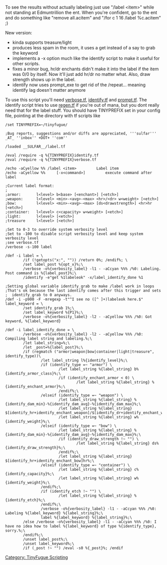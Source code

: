 To see the results without actually labeling just use "/label \<item\>"
while not standing at Edmuntrillion the ent. When you're confident, go
to the ent and do something like "remove all.acitem" and "/for c 1 16
/label %c.acitem" ;)  
  
New version:

-   kinda supports treasure/light
-   produces less spam in the room, it uses a get instead of a say to
    grab the keyword
-   implements a -x<command on exit> option much like the identify
    script to make it useful for other scripts.
-   fixes a minor bug, hr/dr enchants didn't make it into the label if
    the item was 0/0 by itself. Now it'll just add hr/dr no matter what.
    Also, draw strength shows up in the label.
-   identify now uses prompt_exe to get rid of the /repeat... meaning
    identify lag doesn't matter anymore

To use this script you'll need [verbose.tf](verbose.tf "wikilink"),
[identify.tf](identify.tf "wikilink") and
[prompt.tf](prompt.tf "wikilink"). The identify script tries to use
[regen.tf](regen.tf "wikilink") if you're out of mana, but you dont
really need that for the label stuff. You should have TINYPREFIX set in
your config file, pointing at the directory with tf scripts like

    /set TINYPREFIX=~/tinyfugue/

    ;Bug reports, suggestions and/or diffs are appreciated, '''sulfar''' _AT_ ''inbox'' +DOT+ ''com''

    /loaded __SULFAR__/label.tf

    /eval /require -q %{TINYPREFIX}identify.tf
    /eval /require -q %{TINYPREFIX}verbose.tf

    /echo -aCyellow %% /label <item>         Label item
    /echo -aCyellow %%     [-x<command>]         execute command after label

    ;Current label format:
    ;
    ;armor:       l<level> b<base> [<enchant>] [<etch>]
    ;weapon:      l<level> <min>-<avg>-<max> <hr>/<dr> w<weight> [<etch>]
    ;bow:         l<level> <min>-<avg>-<max> [ds<drawstrength>] <hr>hr [<etch>]
    ;container:   l<level> c<capacity> w<weight> [<etch>]
    ;light:       l<level> [<etch>]
    ;treasure     l<level> [<etch>]

    ;Set to 0-3 to override system verbosity level
    ;Set to -100 to disable script verbosity level and keep system verbosity level
    ;see verbose.tf
    /verbose -s-100 label

    /def -i label = \
            /if (!getopts("x:", "")) /return 0%; /endif%; \
            /set label_post %{opt_x}%;\
            /verbose -o%{verbosity_label} -l1 - -aCcyan %%% /%0: Labeling.  Post command is %{label_post}%;\
            /identify -e"get %1labeleok" -x/label_identify_done %1

    ;Setting global variable identify_grab to make /label work in loops
    ;That's ok because the last identify comes after this trigger and sets
    ;  identify_grab to 0 anyways.
    /def -i -p900 -F -mregexp -t"^I see no ([^ ]+)labeleok here.$" label_keyword = \
            /set identify_grab 1%;\
            /set label_keyword %{P1}%;\
            /verbose -o%{verbosity_label} -l2 - -aCyellow %%% /%0: Got keyword, %{label_keyword}

    /def -i label_identify_done = \
            /verbose -o%{verbosity_label} -l2 - -aCyellow %%% /%0: Compiling label string and labeling.%;\
            /let label_string=%;\
            /let _post=%{label_post}%;\
            /if (regmatch ("armor|weapon|bow|container|light|treasure", identify_type))\
                    /let label_string l%{identify_level}%;\
                    /if (identify_type =~ "armor") \
                            /let label_string %{label_string} b%{identify_armor_class}%;\
                            /if (identify_enchant_armor < 0) \
                                    /let label_string %{label_string} %{identify_enchant_armor}%;\
                            /endif%;\
                    /elseif (identify_type =~ "weapon") \
                            /let label_string %{label_string} %{identify_dam_min}-%{identify_dam_avg}-%{identify_dam_max}%;\
                            /let label_string %{label_string} $[identify_hr+identify_enchant_weapon]/$[identify_dr+identify_enchant_weapon]%;\
                            /let label_string %{label_string} w%{identify_weight}%;\
                    /elseif (identify_type =~ "bow") \
                            /let label_string %{label_string} %{identify_dam_min}-%{identify_dam_avg}-%{identify_dam_max}%;\
                            /if (identify_draw_strength !~ "") \
                                    /let label_string %{label_string} ds%{identify_draw_strength}%;\
                            /endif%;\
                            /let label_string %{label_string} $[identify_hr+identify_enchant_bow]hr%;\
                    /elseif (identify_type =~ "container") \
                            /let label_string %{label_string} c%{identify_capacity}%;\
                            /let label_string %{label_string} w%{identify_weight}%;\
                    /endif%;\
                    /if (identify_etch !~ "") \
                            /let label_string %{label_string} %{identify_etch}%;\
                    /endif%;\
                    /verbose -o%{verbosity_label} -l1 - -aCcyan %%% /%0: Labeling %{label_keyword} %{label_string}%;\
                    label %{label_keyword} %{label_string}%;\
            /else /verbose -o%{verbosity_label} -l1 - -aCcyan %%% /%0: I have no idea how to label %{label_keyword} of type %{identify_type}, sorry.%;\
            /endif%;\
            /unset label_post%;\
            /unset label_keyword%;\
            /if (_post !~ "") /eval -s0 %{_post}%; /endif

[Category: TinyFugue
Scripting](Category:_TinyFugue_Scripting "wikilink")
